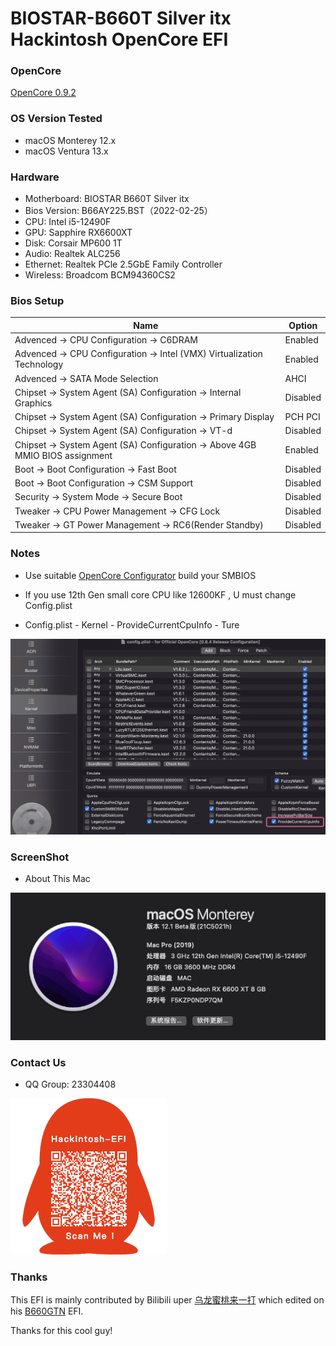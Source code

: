 # BIOSTAR-B660T Silver itx Hackintosh OpenCore EFI

### OpenCore

[OpenCore 0.9.2](https://github.com/acidanthera/OpenCorePkg)

### OS Version Tested

- macOS Monterey 12.x
- macOS Ventura  13.x 

### Hardware

- Motherboard: BIOSTAR B660T Silver itx
- Bios Version: B66AY225.BST（2022-02-25）
- CPU: Intel i5-12490F
- GPU: Sapphire RX6600XT
- Disk: Corsair MP600 1T
- Audio: Realtek ALC256
- Ethernet: Realtek PCle 2.5GbE Family Controller
- Wireless: Broadcom BCM94360CS2

### Bios Setup

| Name | Option |
| ----- | --- |
| Advenced → CPU Configuration →  C6DRAM | Enabled |
| Advenced → CPU Configuration →  Intel (VMX) Virtualization Technology | Enabled |
| Advenced → SATA Mode Selection | AHCI |
| Chipset → System Agent (SA) Configuration → Internal Graphics | Disabled|
| Chipset → System Agent (SA) Configuration → Primary Display | PCH PCI |
| Chipset → System Agent (SA) Configuration →  VT-d | Disabled |
| Chipset → System Agent (SA) Configuration →  Above 4GB MMIO BIOS assignment | Enabled |
| Boot → Boot Configuration → Fast Boot | Disabled |
| Boot → Boot Configuration → CSM Support | Disabled |
| Security → System Mode → Secure Boot | Disabled |
| Tweaker → CPU Power Management → CFG Lock | Disabled |
| Tweaker → GT Power Management → RC6(Render Standby) | Disabled |

### Notes

 - Use suitable [OpenCore Configurator](https://mackie100projects.altervista.org/opencore-configurator/) build your SMBIOS

 - If you use 12th Gen small core CPU like 12600KF , U must change Config.plist

 - Config.plist - Kernel - ProvideCurrentCpuInfo - Ture

![image](ScreenShot/config.plist.png)

### ScreenShot 

- About This Mac

![image](ScreenShot/about_this_mac.png)

### Contact Us 

- QQ Group: 23304408

![image](ScreenShot/QRCode.png)

### Thanks 
 This EFI is mainly contributed by Bilibili uper [乌龙蜜桃来一打](https://space.bilibili.com/244390800/?spm_id_from=333.999.0.0) which edited on his [B660GTN](https://github.com/hackintosh-efi/BIOSTAR-B660GTN-OpenCore) EFI.

Thanks for this cool guy!
